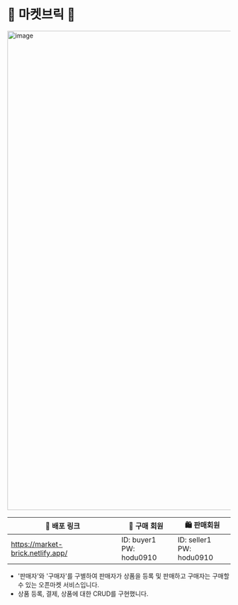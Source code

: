 # 🧱 마켓브릭 🍪
<img width="1081" alt="image" src="https://github.com/dayannne/Open-Market-App/assets/105140201/739f87ce-e184-4e0c-ab38-322553cdacb5">

| 🔗 배포 링크                       | 🛒 구매 회원                                  | 🛍️ 판매회원                     |
| ---------------------------------- | ------------------------------------------ | ---------------------------------- |
| https://market-brick.netlify.app/ | ID: buyer1<br>PW: hodu0910 | ID: seller1<br>PW: hodu0910 |
- '판매자'와 '구매자'를 구별하여 판매자가 상품을 등록 및 판매하고 구매자는 구매할 수 있는 오픈마켓 서비스입니다.
- 상품 등록, 결제, 상품에 대한 CRUD를 구현했니다.
